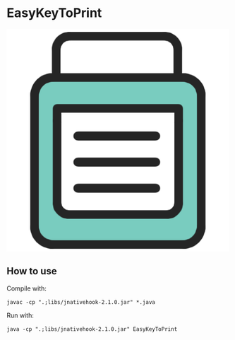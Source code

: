 # EasyKeyToPrint

![Logo](https://raw.githubusercontent.com/FedericoGarciaGarcia/EasyKeyToPrint/development/source/images/icon.png)

## How to use

Compile with:

```
javac -cp ".;libs/jnativehook-2.1.0.jar" *.java

```

Run with:

```
java -cp ".;libs/jnativehook-2.1.0.jar" EasyKeyToPrint

```